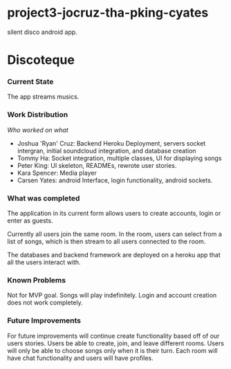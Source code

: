 ﻿# project3-jocruz-tha-pking-cyates
silent disco android app.


# Discoteque #
### Current State ###
The app streams musics. 




### Work Distribution ###
_Who worked on what_


* Joshua 'Ryan' Cruz: Backend Heroku Deployment, servers socket intergran, initial soundcloud integration, and database creation
* Tommy Ha: Socket integration, multiple classes, UI for displaying songs
* Peter King: UI skeleton, READMEs, rewrote user stories. 
* Kara Spencer: Media player
* Carsen Yates: android Interface, login functionality, android sockets. 




### What was completed ###
The application in its current form allows users to create accounts, login or enter as guests.


Currently all users join the same room. In the room, users can select from a list of songs, which is then stream to all
users connected to the room. 


The databases and backend framework are deployed on a heroku app that all the users interact with.




### Known Problems ###
Not for MVP goal. Songs will play indefinitely. Login and account creation does not work completely. 


### Future Improvements ###
For future improvements will continue create functionality based off of our users stories. Users be able to create, join, and 
leave different rooms. Users will only be able to choose songs only when it is their turn. Each room will have chat functionality and users 
will have profiles.